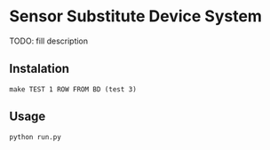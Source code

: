 # Sensor Substitute Device System
TODO: fill description

## Instalation
```
make TEST 1 ROW FROM BD (test 3)
```
## Usage
```
python run.py
```
